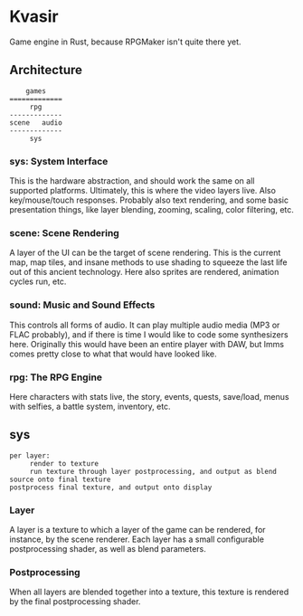 # Kvasir

Game engine in Rust, because RPGMaker isn't quite there yet.

## Architecture

```
    games
=============
     rpg
-------------
scene   audio
-------------
     sys
```

### sys: System Interface

This is the hardware abstraction, and should work the same on all supported platforms. Ultimately, this is where the video layers live. Also key/mouse/touch responses. Probably also text rendering, and some basic presentation things, like layer blending, zooming, scaling, color filtering, etc.

### scene: Scene Rendering

A layer of the UI can be the target of scene rendering. This is the current map, map tiles, and insane methods to use shading to squeeze the last life out of this ancient technology. Here also sprites are rendered, animation cycles run, etc.

### sound: Music and Sound Effects

This controls all forms of audio. It can play multiple audio media (MP3 or FLAC probably), and if there is time I would like to code some synthesizers here. Originally this would have been an entire player with DAW, but lmms comes pretty close to what that would have looked like.

### rpg: The RPG Engine

Here characters with stats live, the story, events, quests, save/load, menus with selfies, a battle system, inventory, etc.

## sys

```
per layer:
     render to texture
     run texture through layer postprocessing, and output as blend source onto final texture
postprocess final texture, and output onto display
```

### Layer

A layer is a texture to which a layer of the game can be rendered, for instance, by the scene renderer. Each layer has a small configurable postprocessing shader, as well as blend parameters.

### Postprocessing

When all layers are blended together into a texture, this texture is rendered by the final postprocessing shader.